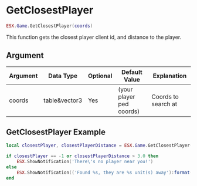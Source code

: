 # GetClosestPlayer

```lua
ESX.Game.GetClosestPlayer(coords)
```

This function gets the closest player client id, and distance to the player.

## Argument

| Argument | Data Type     | Optional | Default Value            | Explanation         |
|----------|---------------|----------|--------------------------|---------------------|
| coords   | table&vector3 | Yes      | (your player ped coords) | Coords to search at |

## GetClosestPlayer Example

```lua
local closestPlayer, closestPlayerDistance = ESX.Game.GetClosestPlayer()

if closestPlayer == -1 or closestPlayerDistance > 3.0 then
	ESX.ShowNotification('There\'s no player near you!')
else
	ESX.ShowNotification(('Found %s, they are %s unit(s) away'):format(GetPlayerName(closestPlayer), closestPlayerDistance))
end
```

